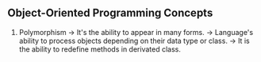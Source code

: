 ## Object-Oriented Programming Concepts

1. Polymorphism -> It's the ability to appear in many forms. 
                -> Language's ability to process objects depending on their data type or class.
                -> It is the ability to redefine methods in derivated class.